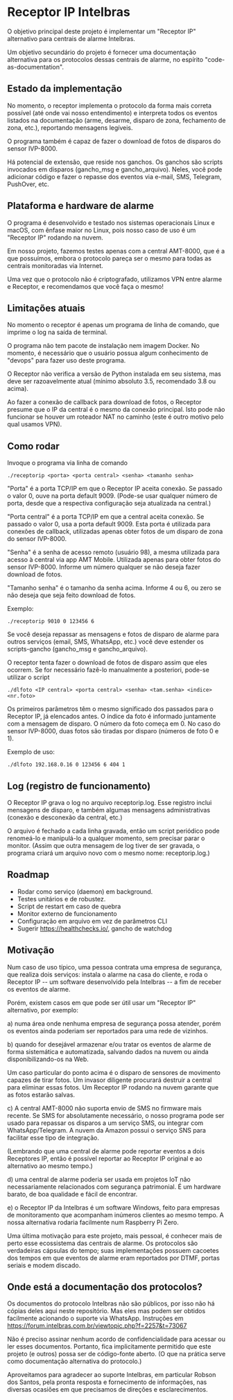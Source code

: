 # Receptor IP Intelbras

O objetivo principal deste projeto é implementar um "Receptor IP" alternativo
para centrais de alarme Intelbras.

Um objetivo secundário do projeto é fornecer uma documentação alternativa
para os protocolos dessas centrais de alarme, no espírito "code-as-documentation".

## Estado da implementação

No momento, o receptor implementa o protocolo da forma mais correta
possível (até onde vai nosso entendimento) e interpreta todos os eventos
listados na documentação (arme, desarme, disparo de zona, fechamento de
zona, etc.), reportando mensagens legíveis.

O programa também é capaz de fazer o download de fotos de disparos do sensor
IVP-8000.

Há potencial de extensão, que reside nos ganchos. Os ganchos são scripts
invocados em disparos (gancho\_msg e gancho\_arquivo).
Neles, você pode adicionar código e fazer o repasse dos eventos
via e-mail, SMS, Telegram, PushOver, etc.

## Plataforma e hardware de alarme

O programa é desenvolvido e testado nos sistemas operacionais Linux
e macOS, com ênfase maior no Linux, pois nosso caso de uso é um
"Receptor IP" rodando na nuvem.

Em nosso projeto, fazemos testes apenas com a central AMT-8000, que
é a que possuímos, embora o
protocolo pareça ser o mesmo para todas as centrais monitoradas via Internet.

Uma vez que o protocolo não é criptografado, utilizamos VPN entre alarme e
Receptor, e recomendamos que você faça o mesmo!

## Limitações atuais

No momento o receptor é apenas um programa de linha de comando, que 
imprime o log na saída de terminal.

O programa não tem pacote de instalação nem imagem Docker. No momento, é
necessário que o usuário possua algum conhecimento de "devops" para fazer
uso deste programa.

O Receptor não verifica a versão de Python instalada em seu sistema, mas
deve ser razoavelmente atual (mínimo absoluto 3.5, recomendado 3.8 ou acima).

Ao fazer a conexão de callback para download de fotos, o Receptor presume que
o IP da central é o mesmo da conexão principal. Isto pode não funcionar se
houver um roteador NAT no caminho (este é outro motivo pelo qual usamos VPN).

## Como rodar

Invoque o programa via linha de comando

```
./receptorip <porta> <porta central> <senha> <tamanho senha>
```

"Porta" é a porta TCP/IP em que o Receptor IP aceita conexão.
Se passado o valor 0, ouve na porta default 9009. (Pode-se usar
qualquer número de porta, desde que a respectiva configuração seja atualizada
na central.)

"Porta central" é a porta TCP/IP em que a central aceita conexão.
Se passado o valor 0, usa a porta default 9009. Esta porta é utilizada
para conexões de callback, utilizadas apenas obter fotos de um disparo de zona
do sensor IVP-8000.

"Senha" é a senha de acesso remoto (usuário 98), a mesma utilizada
para acesso à central via app AMT Mobile. Utilizada apenas para obter
fotos do sensor IVP-8000. Informe um número qualquer se não deseja fazer
download de fotos.

"Tamanho senha" é o tamanho da senha acima. Informe 4 ou 6, ou zero se
não deseja que seja feito download de fotos.

Exemplo:

```
./receptorip 9010 0 123456 6
```

Se você deseja repassar as mensagens e fotos de disparo de alarme para
outros serviços (email, SMS, WhatsApp, etc.) você deve estender os
scripts-gancho (gancho\_msg e gancho\_arquivo).

O receptor tenta fazer o download de fotos de disparo assim que eles ocorrem.
Se for necessário fazê-lo manualmente a posteriori, pode-se utilizar o script

```
./dlfoto <IP central> <porta central> <senha> <tam.senha> <indice> <nr.foto>
```

Os primeiros parâmetros têm o mesmo significado dos passados para o 
Receptor IP, já elencados antes. O índice da foto é informado juntamente
com a mensagem de disparo. O número da foto começa em 0. No caso do sensor
IVP-8000, duas fotos são tiradas por disparo (números de foto 0 e 1).

Exemplo de uso:

```
./dlfoto 192.168.0.16 0 123456 6 404 1
```

## Log (registro de funcionamento)

O Receptor IP grava o log no arquivo receptorip.log. Esse registro inclui mensagens
de disparo, e também algumas mensagens administrativas (conexão e desconexão da
central, etc.)

O arquivo é fechado a cada linha gravada, então um script periódico pode renomeá-lo
e manipulá-lo a qualquer momento, sem precisar parar o monitor. (Assim que outra
mensagem de log tiver de ser gravada, o programa criará um arquivo novo com o mesmo
nome: receptorip.log.)

## Roadmap

- Rodar como serviço (daemon) em background.
- Testes unitários e de robustez.
- Script de restart em caso de quebra
- Monitor externo de funcionamento
- Configuração em arquivo em vez de parâmetros CLI
- Sugerir https://healthchecks.io/, gancho de watchdog


## Motivação

Num caso de uso típico, uma pessoa contrata uma empresa de segurança,
que realiza dois serviços: instala o alarme na casa do cliente, e roda
o Receptor IP -- um software desenvolvido pela Intelbras -- a fim de receber
os eventos de alarme.

Porém, existem casos em que pode ser útil usar um "Receptor IP"
alternativo, por exemplo:

a) numa área onde nenhuma empresa de segurança possa atender, porém
os eventos ainda poderiam ser reportados para uma rede de vizinhos.

b) quando for desejável armazenar e/ou tratar os eventos de alarme
de forma sistemática e automatizada, salvando dados na nuvem ou
ainda disponibilizando-os na Web.

Um caso particular do ponto acima é o disparo de sensores de movimento
capazes de tirar fotos. Um invasor diligente procurará destruir
a central para eliminar essas fotos. Um Receptor IP rodando na nuvem
garante que as fotos estarão salvas.

c) A central AMT-8000 não suporta envio de SMS no firmware mais
recente. Se SMS for absolutamente necessário, o nosso programa pode
ser usado para repassar os disparos a um serviço SMS, ou integrar
com WhatsApp/Telegram. A nuvem da Amazon possui o serviço SNS para
facilitar esse tipo de integração.

(Lembrando que uma central de alarme pode reportar eventos a dois
Receptores IP, então é possível reportar ao Receptor IP original
e ao alternativo ao mesmo tempo.)

d) uma central de alarme poderia ser usada em projetos IoT não 
necessariamente relacionados com segurança patrimonial. É um
hardware barato, de boa qualidade e fácil de encontrar.

e) o Receptor IP da Intelbras é um software Windows, feito para
empresas de monitoramento que acompanham inúmeros clientes ao
mesmo tempo. A nossa alternativa rodaria facilmente num Raspberry Pi Zero.

Uma última motivação para este projeto, mais pessoal, é conhecer mais de perto
esse ecossistema das centrais de alarme. Os protocolos são verdadeiras 
cápsulas do tempo; suas implementações possuem cacoetes dos tempos em que
eventos de alarme eram reportados por DTMF, portas seriais e modem discado.

## Onde está a documentação dos protocolos?

Os documentos do protocolo Intelbras não são públicos, por isso não
há cópias deles aqui neste repositório. Mas eles mas podem ser obtidos
facilmente acionando o suporte via WhatsApp. Instruções em
https://forum.intelbras.com.br/viewtopic.php?f=2257&t=73067

Não é preciso assinar nenhum acordo de confidencialidade
para acessar ou ler esses documentos. Portanto, fica implicitamente
permitido que este projeto (e outros) possa ser de código-fonte aberto.
(O que na prática serve como documentação alternativa do protocolo.)

Aproveitamos para agradecer ao suporte Intelbras, em particular 
Robson dos Santos, pela pronta resposta e fornecimento de informações, nas
diversas ocasiões em que precisamos de direções e esclarecimentos.
